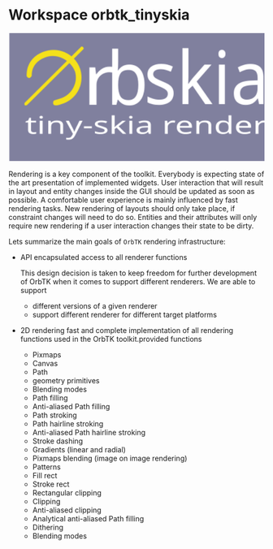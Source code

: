# Workspace orbtk_tinyskia

[<img src="img/orbskia.svg" width="720"/>](img/orbskia.svg)

Rendering is a key component of the toolkit. Everybody is expecting state
of the art presentation of implemented widgets. User interaction that will
result in layout and entity changes inside the GUI should be updated as
soon as possible. A comfortable user experience is mainly influenced by
fast rendering tasks. New rendering of layouts should only take place, if
constraint changes will need to do so. Entities and their attributes will
only require new rendering if a user interaction changes their state
to be dirty.

Lets summarize the main goals of `OrbTK` rendering infrastructure:

* API encapsulated access to all renderer functions

  This design decision is taken to keep freedom for further development of
  OrbTK when it comes to support different renderers. We are able to support

	* different versions of a given renderer
	* support different renderer for different target platforms

* 2D rendering fast and complete implementation of all rendering functions
  used in the OrbTK toolkit.provided functions

  * Pixmaps
  * Canvas
  * Path
  * geometry primitives
  * Blending modes
  * Path filling
  * Anti-aliased Path filling
  * Path stroking
  * Path hairline stroking
  * Anti-aliased Path hairline stroking
  * Stroke dashing
  * Gradients (linear and radial)
  * Pixmaps blending (image on image rendering)
  * Patterns
  * Fill rect
  * Stroke rect
  * Rectangular clipping
  * Clipping
  * Anti-aliased clipping
  * Analytical anti-aliased Path filling
  * Dithering
  * Blending modes
